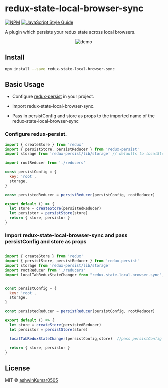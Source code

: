 # redux-state-local-browser-sync

> 

[![NPM](https://img.shields.io/npm/v/reverse-redux-persist.svg)](https://www.npmjs.com/package/reverse-redux-persist) [![JavaScript Style Guide](https://img.shields.io/badge/code_style-standard-brightgreen.svg)](https://standardjs.com)

A plugin which persists your redux state across local browsers.


<p align="center"><img src="demo1.gif" alt="demo"></p>


## Install

```bash
npm install --save redux-state-local-browser-sync
```

## Basic Usage

* Configure <a href="https://github.com/rt2zz/redux-persist">redux-persist</a> in your project.

* Import redux-state-local-browser-sync.

* Pass in persistConfig and store as props to the imported name of the redux-state-local-browser-sync

### Configure redux-persist.

```jsx
import { createStore } from 'redux'
import { persistStore, persistReducer } from 'redux-persist'
import storage from 'redux-persist/lib/storage' // defaults to localStorage for web

import rootReducer from './reducers'

const persistConfig = {
  key: 'root',
  storage,
}

const persistedReducer = persistReducer(persistConfig, rootReducer)

export default () => {
  let store = createStore(persistedReducer)
  let persistor = persistStore(store)
  return { store, persistor }
}
```

### Import redux-state-local-browser-sync and pass persistConfig and store as props

```jsx

import { createStore } from 'redux'
import { persistStore, persistReducer } from 'redux-persist'
import storage from 'redux-persist/lib/storage' 
import rootReducer from './reducers'
import localTabReduxStateChanger from "redux-state-local-browser-sync"; //import redux-state-local-browser-sync


const persistConfig = {
  key: 'root',
  storage,
}

const persistedReducer = persistReducer(persistConfig, rootReducer)

export default () => {
  let store = createStore(persistedReducer)
  let persistor = persistStore(store)

  localTabReduxStateChanger(persistConfig,store)  //pass persistConfig and store
  
  return { store, persistor }
}
```

## License

MIT © [ashwinKumar0505](https://github.com/ashwinKumar0505)
